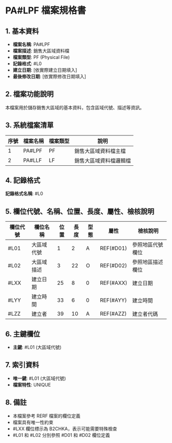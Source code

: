 # PA#LPF 檔案規格書

## 1. 基本資料
- **檔案名稱**: PA#LPF
- **檔案描述**: 銷售大區域資料檔
- **檔案類型**: PF (Physical File)
- **記錄格式**: #L0
- **建立日期**: [依實際建立日期填入]
- **最後修改日期**: [依實際修改日期填入]

## 2. 檔案功能說明
本檔案用於儲存銷售大區域的基本資料，包含區域代號、描述等資訊。

## 3. 系統檔案清單
| 序號 | 檔案名稱 | 檔案類型 | 說明 |
|------|----------|----------|------|
| 1 | PA#LPF | PF | 銷售大區域資料檔主檔 |
| 2 | PA#LLF | LF | 銷售大區域資料檔邏輯檔 |

## 4. 記錄格式
**記錄格式名稱**: #L0

## 5. 欄位代號、名稱、位置、長度、屬性、檢核說明
| 欄位代號 | 欄位名稱 | 位置 | 長度 | 型態 | 屬性 | 檢核說明 |
|----------|----------|------|------|------|----------|----------|
| #L01 | 大區域代號 | 1 | 2 | A | REF(#D01) | 參照地區代號欄位 |
| #L02 | 大區域描述 | 3 | 22 | O | REF(#D02) | 參照地區描述欄位 |
| #LXX | 建立日期 | 25 | 8 | 0 | REF(#AXX) | 建立日期 |
| #LYY | 建立時間 | 33 | 6 | 0 | REF(#AYY) | 建立時間 |
| #LZZ | 建立者 | 39 | 10 | A | REF(#AZZ) | 建立者代碼 |

## 6. 主鍵欄位
- **主鍵**: #L01 (大區域代號)

## 7. 索引資料
- **唯一鍵**: #L01 (大區域代號)
- **檔案特性**: UNIQUE

## 8. 備註
- 本檔案參考 RERF 檔案的欄位定義
- 檔案具有唯一性約束
- #LXX 欄位標示為 B2CHKA，表示可能需要特殊檢查
- #L01 和 #L02 分別參照 #D01 和 #D02 欄位定義 